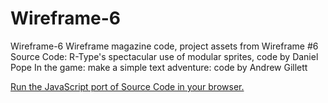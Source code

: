 # Wireframe-6

Wireframe-6 Wireframe magazine code, project assets from Wireframe #6
Source Code: R-Type's spectacular use of modular sprites, code by Daniel Pope
In the game: make a simple text adventure: code by Andrew Gillett

[Run the JavaScript port of Source Code in your browser.](https://thisarray.github.io/Wireframe-6/source-code/tail.html)
